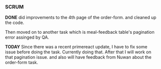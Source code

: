 ### SCRUM
**DONE**
did improvements to the 4th page of the order-form. 
and cleaned up the code. 

Then moved on to another task which is meal-feedback table's pagination error assinged by QA. 

**TODAY**
Since there was a recent primereact update, I have to fix some issue before doing the task. Currently doing that. 
After that I will work on that pagination issue. 
and also will have feedback from Nuwan about the order-form task.